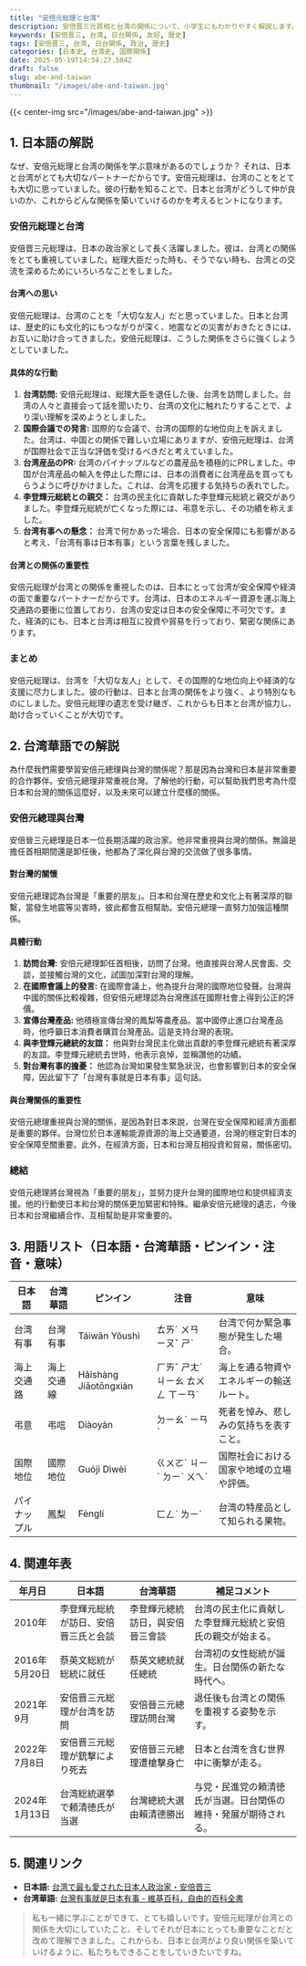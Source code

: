 ```yaml
---
title: "安倍元総理と台湾"
description: 安倍晋三元首相と台湾の関係について、小学生にもわかりやすく解説します。日台友好の重要性を学びましょう。
keywords: [安倍晋三, 台湾, 日台関係, 友好, 歴史]
tags: [安倍晋三, 台湾, 日台関係, 政治, 歴史]
categories: [日本史, 台湾史, 国際関係]
date: 2025-05-19T14:54:27.584Z
draft: false
slug: abe-and-taiwan
thumbnail: "/images/abe-and-taiwan.jpg"
---
```


{{< center-img src="/images/abe-and-taiwan.jpg" >}}

## 1. 日本語の解説

なぜ、安倍元総理と台湾の関係を学ぶ意味があるのでしょうか？ それは、日本と台湾がとても大切なパートナーだからです。安倍元総理は、台湾のことをとても大切に思っていました。彼の行動を知ることで、日本と台湾がどうして仲が良いのか、これからどんな関係を築いていけるのかを考えるヒントになります。

### 安倍元総理と台湾

安倍晋三元総理は、日本の政治家として長く活躍しました。彼は、台湾との関係をとても重視していました。総理大臣だった時も、そうでない時も、台湾との交流を深めるためにいろいろなことをしました。

#### 台湾への思い

安倍元総理は、台湾のことを「大切な友人」だと思っていました。日本と台湾は、歴史的にも文化的にもつながりが深く、地震などの災害がおきたときには、お互いに助け合ってきました。安倍元総理は、こうした関係をさらに強くしようとしていました。

#### 具体的な行動

1.  **台湾訪問:** 安倍元総理は、総理大臣を退任した後、台湾を訪問しました。台湾の人々と直接会って話を聞いたり、台湾の文化に触れたりすることで、より深い理解を深めようとしました。
2.  **国際会議での発言:** 国際的な会議で、台湾の国際的な地位向上を訴えました。台湾は、中国との関係で難しい立場にありますが、安倍元総理は、台湾が国際社会で正当な評価を受けるべきだと考えていました。
3.  **台湾産品のPR:** 台湾のパイナップルなどの農産品を積極的にPRしました。中国が台湾産品の輸入を停止した際には、日本の消費者に台湾産品を買ってもらうように呼びかけました。これは、台湾を応援する気持ちの表れでした。
4.  **李登輝元総統との親交：** 台湾の民主化に貢献した李登輝元総統と親交がありました。李登輝元総統が亡くなった際には、弔意を示し、その功績を称えました。
5.  **台湾有事への懸念：** 台湾で何かあった場合、日本の安全保障にも影響があると考え、「台湾有事は日本有事」という言葉を残しました。

#### 台湾との関係の重要性

安倍元総理が台湾との関係を重視したのは、日本にとって台湾が安全保障や経済の面で重要なパートナーだからです。台湾は、日本のエネルギー資源を運ぶ海上交通路の要衝に位置しており、台湾の安定は日本の安全保障に不可欠です。また、経済的にも、日本と台湾は相互に投資や貿易を行っており、緊密な関係にあります。

### まとめ

安倍元総理は、台湾を「大切な友人」として、その国際的な地位向上や経済的な支援に尽力しました。彼の行動は、日本と台湾の関係をより強く、より特別なものにしました。安倍元総理の遺志を受け継ぎ、これからも日本と台湾が協力し、助け合っていくことが大切です。

## 2. 台湾華語での解説

為什麼我們需要學習安倍元總理與台灣的關係呢？那是因為台灣和日本是非常重要的合作夥伴。安倍元總理非常重視台灣。了解他的行動，可以幫助我們思考為什麼日本和台灣的關係這麼好，以及未來可以建立什麼樣的關係。

### 安倍元總理與台灣

安倍晉三元總理是日本一位長期活躍的政治家。他非常重視與台灣的關係。無論是擔任首相期間還是卸任後，他都為了深化與台灣的交流做了很多事情。

#### 對台灣的關懷

安倍元總理認為台灣是「重要的朋友」。日本和台灣在歷史和文化上有著深厚的聯繫，當發生地震等災害時，彼此都會互相幫助。安倍元總理一直努力加強這種關係。

#### 具體行動

1.  **訪問台灣:** 安倍元總理卸任首相後，訪問了台灣。他直接與台灣人民會面、交談，並接觸台灣的文化，試圖加深對台灣的理解。
2.  **在國際會議上的發言:** 在國際會議上，他為提升台灣的國際地位發聲。台灣與中國的關係比較複雜，但安倍元總理認為台灣應該在國際社會上得到公正的評價。
3.  **宣傳台灣產品:** 他積極宣傳台灣的鳳梨等農產品。當中國停止進口台灣產品時，他呼籲日本消費者購買台灣產品。這是支持台灣的表現。
4.  **與李登輝元總統的友誼：** 他與對台灣民主化做出貢獻的李登輝元總統有著深厚的友誼。李登輝元總統去世時，他表示哀悼，並稱讚他的功績。
5.  **對台灣有事的擔憂：** 他認為台灣如果發生緊急狀況，也會影響到日本的安全保障，因此留下了「台灣有事就是日本有事」這句話。

#### 與台灣關係的重要性

安倍元總理重視與台灣的關係，是因為對日本來說，台灣在安全保障和經濟方面都是重要的夥伴。台灣位於日本運輸能源資源的海上交通要道，台灣的穩定對日本的安全保障至關重要。此外，在經濟方面，日本和台灣互相投資和貿易，關係密切。

### 總結

安倍元總理將台灣視為「重要的朋友」，並努力提升台灣的國際地位和提供經濟支援。他的行動使日本和台灣的關係更加緊密和特殊。繼承安倍元總理的遺志，今後日本和台灣繼續合作、互相幫助是非常重要的。

## 3. 用語リスト（日本語・台湾華語・ピンイン・注音・意味）

| 日本語           | 台湾華語         | ピンイン       | 注音      | 意味                                                                            |
| -------------- | ------------ | ----------- | ------- | ----------------------------------------------------------------------------- |
| 台湾有事         | 台灣有事         | Táiwān Yǒushì | ㄊㄞˊ ㄨㄢ ㄧㄡˇ ㄕˋ | 台湾で何か緊急事態が発生した場合。                                                                 |
| 海上交通路       | 海上交通線       | Hǎishàng Jiāotōngxiàn | ㄏㄞˇ ㄕㄤˋ ㄐㄧㄠ ㄊㄨㄥ ㄒㄧㄢˋ | 海上を通る物資やエネルギーの輸送ルート。                                                                |
| 弔意             | 弔唁           | Diàoyàn      | ㄉㄧㄠˋ ㄧㄢˋ | 死者を悼み、悲しみの気持ちを表すこと。                                                                  |
| 国際地位         | 國際地位         | Guójì Dìwèi | ㄍㄨㄛˊ ㄐㄧˋ ㄉㄧˋ ㄨㄟˋ | 国際社会における国家や地域の立場や評価。                                                                  |
| パイナップル     | 鳳梨           | Fènglí       | ㄈㄥˋ ㄌㄧˊ | 台湾の特産品として知られる果物。                                                                     |

## 4. 関連年表

| 年月日       | 日本語                                  | 台湾華語                                 | 補足コメント                                                                   |
| ----------- | ------------------------------------- | ------------------------------------ | ----------------------------------------------------------------------- |
| 2010年      | 李登輝元総統が訪日、安倍晋三氏と会談              | 李登輝元總統訪日，與安倍晉三會談                 | 台湾の民主化に貢献した李登輝元総統と安倍氏の親交が始まる。                                                      |
| 2016年5月20日 | 蔡英文総統が総統に就任                        | 蔡英文總統就任總統                       | 台湾初の女性総統が誕生。日台関係の新たな時代へ。                                                              |
| 2021年9月     | 安倍晋三元総理が台湾を訪問                      | 安倍晉三元總理訪問台灣                     | 退任後も台湾との関係を重視する姿勢を示す。                                                                |
| 2022年7月8日  | 安倍晋三元総理が銃撃により死去                    | 安倍晉三元總理遭槍擊身亡                   | 日本と台湾を含む世界中に衝撃が走る。                                                                    |
| 2024年1月13日 | 台湾総統選挙で頼清徳氏が当選                      | 台灣總統大選由賴清德勝出                   | 与党・民進党の頼清徳氏が当選。日台関係の維持・発展が期待される。                                                  |

## 5. 関連リンク

*   **日本語:** [台湾で最も愛された日本人政治家・安倍晋三]([https://www.youtube.com/watch?v=BgUjTqfWefQ](http://www.world-economic-review.jp/impact/article2598.html))
*   **台湾華語:** [台灣有事就是日本有事 - 維基百科，自由的百科全書]([https://www.youtube.com/watch?v=vTr3TG-g3kI](https://zh.wikipedia.org/wiki/%E5%8F%B0%E6%B9%BE%E6%9C%89%E4%BA%8B%E5%B0%B1%E6%98%AF%E6%97%A5%E6%9C%AC%E6%9C%89%E4%BA%8B))

> 私も一緒に学ぶことができて、とても嬉しいです。安倍元総理が台湾との関係を大切にしていたこと、そしてそれが日本にとっても重要なことだと改めて理解できました。これからも、日本と台湾がより良い関係を築いていけるように、私たちもできることをしていきたいですね。

